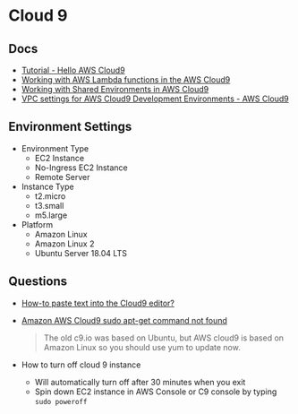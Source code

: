 
# Cloud 9

## Docs

* [Tutorial - Hello AWS Cloud9](https://docs.aws.amazon.com/cloud9/latest/user-guide/tutorial.html?icmpid=docs_ac9_ide#tutorial-tour-ide)
* [Working with AWS Lambda functions in the AWS Cloud9](https://docs.aws.amazon.com/cloud9/latest/user-guide/lambda-functions.html)
* [Working with Shared Environments in AWS Cloud9](https://docs.aws.amazon.com/cloud9/latest/user-guide/share-environment.html)
* [VPC settings for AWS Cloud9 Development Environments - AWS Cloud9](https://docs.aws.amazon.com/cloud9/latest/user-guide/vpc-settings.html)

## Environment Settings

* Environment Type
  * EC2 Instance
  * No-Ingress EC2 Instance
  * Remote Server
* Instance Type
  * t2.micro
  * t3.small
  * m5.large
* Platform
  * Amazon Linux
  * Amazon Linux 2
  * Ubuntu Server 18.04 LTS

## Questions


* [How-to paste text into the Cloud9 editor?](https://stackoverflow.com/q/28257629/1366033)

* [Amazon AWS Cloud9 sudo apt-get command not found](https://stackoverflow.com/q/50920074/1366033)

  > The old c9.io was based on Ubuntu, but AWS cloud9 is based on Amazon Linux so you should use yum to update now.

* How to turn off cloud 9 instance

  * Will automatically turn off after 30 minutes when you exit
  * Spin down EC2 instance in AWS Console or C9 console by typing `sudo poweroff`



